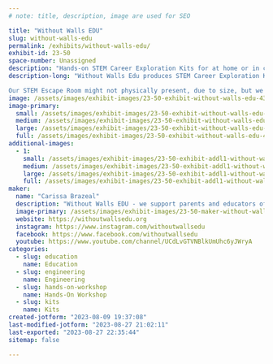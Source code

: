 ```yaml
---
# note: title, description, image are used for SEO

title: "Without Walls EDU"
slug: without-walls-edu
permalink: /exhibits/without-walls-edu/
exhibit-id: 23-50
space-number: Unassigned
description: "Hands-on STEM Career Exploration Kits for at home or in classroom and STEM Escape Rooms for schools."
description-long: "Without Walls Edu produces STEM Career Exploration Kits, specially designed to inspire young minds and ignite a passion for science, technology, engineering, and mathematics. Each kit is brimming with exciting hands-on activities, real-world applications, and interactive components that bring STEM careers to life. The aim is to provide children with a comprehensive understanding of various STEM careers, opening up possibilities they might not have considered before. These kits serve as a bridge between education and the real world, encouraging children to explore, ask questions, and make connections. 

Our STEM Escape Room might not physically present, due to size, but we will be able to showcase features of this immersive hands-on engaging experience the connects STEM to its real-life applications."
image: /assets/images/exhibit-images/23-50-exhibit-without-walls-edu-43-wow-logo-2-9739-large.png
image-primary: 
  small: /assets/images/exhibit-images/23-50-exhibit-without-walls-edu-43-wow-logo-2-9739-small.png
  medium: /assets/images/exhibit-images/23-50-exhibit-without-walls-edu-43-wow-logo-2-9739-medium.png
  large: /assets/images/exhibit-images/23-50-exhibit-without-walls-edu-43-wow-logo-2-9739-large.png
  full: /assets/images/exhibit-images/23-50-exhibit-without-walls-edu-43-wow-logo-2-9739-full.png
additional-images: 
  - 1:
    small: /assets/images/exhibit-images/23-50-exhibit-addl1-without-walls-edu-mascot-logo-small.jpg
    medium: /assets/images/exhibit-images/23-50-exhibit-addl1-without-walls-edu-mascot-logo-medium.jpg
    large: /assets/images/exhibit-images/23-50-exhibit-addl1-without-walls-edu-mascot-logo-large.jpg
    full: /assets/images/exhibit-images/23-50-exhibit-addl1-without-walls-edu-mascot-logo-full.jpg
maker: 
  name: "Carissa Brazeal"
  description: "Without Walls EDU - we support parents and educators of 7-13 year olds to explore different STEM careers through hands-on exploration."
  image-primary: /assets/images/exhibit-images/23-50-maker-without-walls-edu-wow-logo-2-medium.png
  website: https://withoutwallsedu.org
  instagram: https://www.instagram.com/withoutwallsedu
  facebook: https://www.facebook.com/withoutwallsedu
  youtube: https://www.youtube.com/channel/UCdLvGTVNBlkUmUhc6yJWryA
categories: 
  - slug: education
    name: Education
  - slug: engineering
    name: Engineering
  - slug: hands-on-workshop
    name: Hands-On Workshop
  - slug: kits
    name: Kits
created-jotform: "2023-08-09 19:37:08"
last-modified-jotform: "2023-08-27 21:02:11"
last-exported: "2023-08-27 22:35:44"
sitemap: false

---
```

